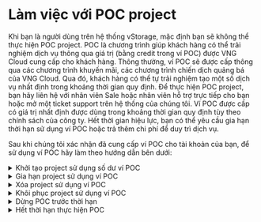 # Làm việc với POC project

Khi bạn là người dùng trên hệ thống vStorage, mặc định bạn sẽ không thể thực hiện POC project. POC là chương trình giúp khách hàng có thể trải nghiệm dịch vụ thông qua giá trị (bằng credit trong ví POC) được VNG Cloud cung cấp cho khách hàng. Thông thường, ví POC sẽ được cấp thông qua các chương trình khuyến mãi, các chương trình chiến dịch quảng bá của VNG Cloud. Qua đó, khách hàng có thể tự trải nghiệm tạo một số dịch vụ nhất định trong khoảng thời gian quy định. Để thực hiện POC project, bạn hãy liên hệ với nhân viên Sale hoặc nhân viên hỗ trợ trực tiếp cho bạn hoặc mở một ticket support trên hệ thống của chúng tôi. Ví POC được cấp có giá trị nhất định được dùng trong khoảng thời gian quy định tùy theo chính sách của công ty. Hết thời gian hiệu lực, bạn có thể yêu cầu gia hạn thời hạn sử dụng ví POC hoặc trả thêm chi phí để duy trì dịch vụ.

Sau khi chúng tôi xác nhận đã cung cấp ví POC cho tài khoản của bạn, để sử dụng ví POC hãy làm theo hướng dẫn bên dưới:

<details>

<summary>Khởi tạo project sử dụng số dư ví POC</summary>

1\. Đăng nhập vào [https://vstorage.console.vngcloud.vn](https://vstorage.console.vngcloud.vn/storage/list).

2\. Chọn **region** bạn muốn lưu trữ dữ liệu.

Chọn một region gần bạn để giảm thiểu độ trễ và chi phí cũng như giải quyết các yêu cầu về quy định. Các object được lưu trữ trong một region sẽ không bao giờ rời khỏi region đó trừ khi bạn chuyển chúng sang một region khác. Để biết danh sách các region của vStorage, hãy xem [Hạn mức tài nguyên](https://docs.vngcloud.vn/pages/viewpage.action?pageId=49648640).

3\. Chọn **Tạo một project.**

Màn hình **Tạo mới project** được hiển thị.

4\. Trong **Tên project**, hãy nhập tên tuân thủ theo quy định của chúng tôi cho project của bạn.&#x20;

Sau khi tạo project, bạn không thể thay đổi tên của project. Để biết thêm thông tin về cách đặt tên project, hãy xem [Phạm vi giới hạn project](https://docs.vngcloud.vn/pages/viewpage.action?pageId=49648648).

5\. Chọn **Project type (gói lưu trữ)** theo nhu cầu của bạn.

Chúng tôi cung cấp cho bạn 3 gói lưu trữ Gold, Silver, Archive phù hợp với các nhu cầu lưu trữ dữ liệu khác nhau của bạn. Để biết thêm thông tin về các gói lưu trữ chúng tôi đang cung cấp, hãy xem [Cách tính phí](https://docs.vngcloud.vn/pages/viewpage.action?pageId=49648482).

6\. Chọn **Quota** lưu trữ theo nhu cầu của bạn.

Quota là kích thước gói lưu trữ tối đa bạn có thể tạo. Đối với mỗi gói lưu trữ, chúng tôi đã cung cấp 1 kích thước tối thiểu và tối đa để bạn có thể lựa chọn thay đổi dựa trên nhu cầu thực tế.

7\. Tắt chọn **Bật gia hạn tự động**. Lúc này chúng tôi hiển thị lựa chọn **PoC**.

8\. Chọn **PoC**.

9\. Chọn **Tạo một project.**

10\. Chọn **Checkout PoC** sau khi kiểm tra thông tin giỏ hàng.

Sau khi bạn hoàn thành 10 bước được mô tả bên trên, project của bạn đã được tạo thông qua phương thức thanh toán là ví POC. **Project** này có tiền tố là **\[POC]. Mặc định project này sẽ có ngày bắt đầu là thời gian tạo project và ngày kết thúc là thời gian hết hạn sử dụng ví POC mà bạn được cung cấp.**

Thời gian sử dụng tài nguyên POC mặc định trùng với thời gian kết thúc ví POC. Chúng tôi chỉ hỗ trợ bạn sử dụng ví POC để thanh toán tài nguyên POC. Đối với tài nguyên POC, cách tính giá sử dụng tài nguyên POC tương tự như tài nguyên thường. Chi tiết tham khảo thêm tại [Cách tính phí](https://docs.vngcloud.vn/pages/viewpage.action?pageId=49648482).

</details>

<details>

<summary>Gia hạn project sử dụng ví POC</summary>

Sau khi bạn khởi tạo một project sử dụng ví POC, lúc này bạn có thể tiếp tục gia hạn sử dụng project cũng bằng cách sử dụng ví Poc. Chi tiết hãy làm theo các bước sau:

1\. Đăng nhập vào [https://vstorage.console.vngcloud.vn](https://vstorage.console.vngcloud.vn/storage/list).

2\. Chọn biểu tượng ![](https://docs.vngcloud.vn/download/thumbnails/49649751/image2023-3-6\_10-6-56.png?version=1\&modificationDate=1678788462000\&api=v2)tại **project** bạn muốn thực hiện gia hạn. Chọn **Gia hạn**.

3\. **Bạn có thể gia hạn project sử dụng ví POC nếu bạn đã gia hạn thời gian sử dụng ví POC. Sau khi bạn gia hạn thời gian sử dụng ví POC thì thời gian bạn có thể gia hạn project là quãng thời gian từ ngày kết thúc hiện tại tới ngày hết hạn mới của ví POC**. Để tăng thời gian sử dụng ví POC, bạn hãy liên hệ với nhân viên Sale hoặc nhân viên hỗ trợ trực tiếp cho bạn hoặc mở một ticket support trên hệ thống của chúng tôi. Chọn **Gia hạn**.

4\. Chọn **Checkout PoC**.

Sau khi bạn hoàn thành 4 bước được mô tả bên trên, project của bạn đã được gia hạn thông qua phương thức thanh toán là ví POC.&#x20;

Quy trình và phương thức tính giá tương tự như khi gia hạn project thông thường. Chi tiết tham khảo thêm tại [Cách tính phí](https://docs.vngcloud.vn/pages/viewpage.action?pageId=49648482).

</details>

<details>

<summary>Xóa project sử dụng ví POC</summary>

Sau khi bạn khởi tạo một project sử dụng ví POC, lúc này nếu bạn không có nhu cầu sử dụng project này, bạn có thể thực hiện xóa chúng theo hướng dẫn tại [Xóa project](https://docs.vngcloud.vn/pages/viewpage.action?pageId=49648494).

Lúc này **project** bị xóa sẽ nằm trong **Thùng rác**, bạn có thể:

* **Xóa** **hoàn toàn** project khỏi vStorage bằng cách chọn **Xóa**.
* **Khôi phục** lại project sử dụng ví POC theo hướng dẫn ngay bên dưới.

</details>

<details>

<summary>Khôi phục project sử dụng ví POC</summary>

Bạn có thể khôi phục project sau khi xóa theo hướng dẫn bên trên bằng cách:

1\. Đăng nhập vào [https://vstorage.console.vngcloud.vn](https://vstorage.console.vngcloud.vn/storage/list).

2\. Chọn menu **Thùng rác.**

3\. Chọn biểu tượng ![](https://docs.vngcloud.vn/download/thumbnails/49649751/image2023-2-2\_16-30-26.png?version=1\&modificationDate=1678788702000\&api=v2) trên **project** muốn thực hiện khôi phục.

4\. **Bạn có thể gia hạn project sử dụng ví POC với khoảng thời gian gia hạn tính từ ngày thực hiện xóa project tới ngày kết thúc thời gian sử dụng ví POC.** Để tăng thời gian sử dụng ví POC, bạn hãy liên hệ với nhân viên Sale hoặc nhân viên hỗ trợ trực tiếp cho bạn hoặc mở một ticket support trên hệ thống của chúng tôi. Chọn **Khôi phục.**

5\. Chọn **Checkout PoC**.

Sau khi bạn hoàn thành 5 bước được mô tả bên trên, project của bạn đã được khôi phục thông qua phương thức thanh toán là ví POC.&#x20;

Quy trình và phương thức tính giá tương tự như khi khôi phục project thông thường. Chi tiết tham khảo thêm tại [Cách tính phí](https://docs.vngcloud.vn/pages/viewpage.action?pageId=49648482).

</details>

<details>

<summary>Dừng POC trước thời hạn</summary>



1\. Đăng nhập vào [https://vstorage.console.vngcloud.vn](https://vstorage.console.vngcloud.vn/storage/list).

2\. Chọn biểu tượng ![](https://docs.vngcloud.vn/download/thumbnails/49649751/image2023-3-6\_10-2-51.png?version=1\&modificationDate=1678788252000\&api=v2)tại **project** bạn muốn thực hiện dừng POC. Chọn **Dừng POC**.

3\. Chọn **Dừng POC**.&#x20;

Sau khi bạn thực hiện dừng POC thành công thì project của bạn sẽ được chuyển thành loại tài nguyên trả trước và được chuyển vào Thùng rác.

* Nếu bạn thực sự không có nhu cầu sử dụng project này nữa thì bạn có thể thực hiện xóa hoàn toàn project khỏi hệ thống của chúng tôi theo hướng dẫn tại [Xóa project](https://docs.vngcloud.vn/pages/viewpage.action?pageId=49648494).
* **Nếu bạn muốn khôi phục project vừa xóa này để tiếp tục sử dụng, hãy làm theo hướng dẫn** [**Khôi phục project**](https://docs.vngcloud.vn/pages/viewpage.action?pageId=49648502)**. Khi khôi phục project vừa được dừng POC, bạn cần chọn lại chu kỳ gia hạn mới và thực hiện thanh toán tiền thật của bạn (số dư ví credit, ví Momo, ví Zalopay,...).**
* Bạn cũng không thể bật sử dụng POC sau khi đã thực hiện Dừng POC. Nếu bạn có vướng mắc lúc này, hãy liên hệ với nhân viên Sale hoặc nhân viên hỗ trợ trực tiếp cho bạn hoặc mở một ticket support trên hệ thống của chúng tôi.&#x20;

</details>

<details>

<summary>Hết thời hạn thực hiện POC</summary>



Tại thời điểm hết hạn sử dụng ví POC, chúng tôi sẽ:

* **Dừng POC** đối với tất cả tài nguyên POC đang sử dụng. Quy trình xử lý tương tự như khi bạn chủ động dừng POC trên tài nguyên.
* **Tắt ví POC**: bạn sẽ không được phép sử dụng tài nguyên dưới hình thức POC cho đến khi ví POC được bật trở lại.

</details>
